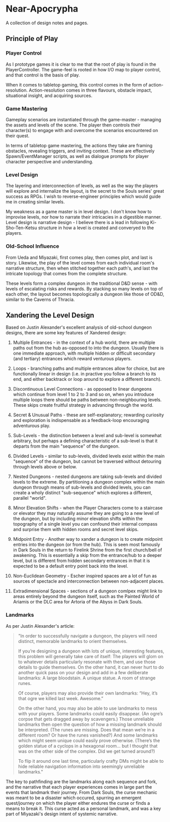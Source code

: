 # Near-Apocrypha
A collection of design notes and pages.

## Principle of Play

### Player Control
As I prototype games it is clear to me that the root of play is found in the PlayerController. The game-feel is rooted in how I/O map to player control, and that control is the basis of play. 

When it comes to tabletop gaming, this control comes in the form of action-resolution. Action-resolution comes in three flavours, obstacle impact, situational insight, and acquiring sources.

### Game Mastering
Gameplay scenarios are instantiated through the game-master - managing the assets and levels of the scene. The player then controls their character(s) to engage with and overcome the scenarios encountered on their quest.

In terms of tabletop game mastering, the actions they take are framing obstacles, revealing triggers, and inviting context. These are effectively Spawn/EventManager scripts, as well as dialogue prompts for player character perspective and understanding.

### Level Design
The layering and interconnection of levels, as well as the way the players will explore and internalize the layout, is the secret to the Souls series' great success as RPGs. I wish to reverse-engineer principles which would guide me in creating similar levels.

My weakness as a game master is in level design. I don't know how to improvise levels, nor how to narrate their intricacies in a digestible manner. Level design is narrative design - I believe there is a lead in following Ki-Sho-Ten-Ketsu structure in how a level is created and converyed to the players. 

### Old-School Influence
From Ueda and Miyazaki, first comes play, then comes plot, and last is story. Likewise, the play of the level comes from each individual room's narrative structure, then when stitched together each path's, and last the intricate topology that comes from the complete structure. 

These levels form a complex dungeon in the traditional D&D sense - with levels of escalating risks and rewards. By stacking so many levels on top of each other, the layout becomes topologically a dungeon like those of OD&D, similar to the Caverns of Thracia.

## Xandering the Level Design
Based on Justin Alexander's excellent analysis of old-school dungeon designs, there are some key features of Xandered design:

1. Multiple Entrances - in the context of a hub world, there are multiple paths out from the hub as-opposed to into the dungeon. Usually there is one immediate approach, with multiple hidden or difficult secondary (and tertiary) entrances which reward venturous players.

2. Loops - branching paths and multiple entrances  allow for choice, but are functionally linear in design (i.e. in practive you follow a branch to its end, and either backtrack or loop around to explore a different branch). 

3. Discontinuous Level Connections - as opposed to linear dungeons which continue from level 1 to 2 to 3 and so on, when you introduce multiple loops there should be paths between non-neighbouring levels. These skips create fruitful strategy in advancing through the world.

4. Secret & Unusual Paths - these are self-explanatory; rewarding curiosity and exploration is indispensable as a feedback-loop encouraging adventurous play.

5. Sub-Levels - the distinction between a level and sub-level is somewhat arbitrary, but perhaps a defining characteristic of a sub-level is that it departs from the main "sequence" of the dungeon. 

6. Divided Levels - similar to sub-levels, divided levels exist within the main "sequence" of the dungeon, but cannot be traversed without detouring through levels above or below.

7. Nested Dungeons - nested dungeons are taking sub-levels and divided levels to the extreme. By partitioning a dungeon complex within the main dungeon through means of sub-levels and divided levels, you can create a wholy distinct "sub-sequence" which explores a different, parallel "world".

8. Minor Elevation Shifts - when the Player Characters come to a staircase or elevator they may naturally assume they are going to a new level of the dungeon, but by including minor elevation shifts within the topography of a single level you can confound their internal compass and surprise them with hidden rooms and secret level skips.

9. Midpoint Entry - Another way to xander a dungeon is to create midpoint entries into the dungeon (or from the hub). This is seen most famously in Dark Souls in the return to Firelink Shrine from the first church/bell of awakening. This is essentially a skip from the entrance/hub to a deeper level, but is different from hidden secondary entrances in that it is expected to be a default entry point back into the level.

10. Non-Euclidean Geometry - Escher inspired spaces are a lot of fun as sources of spectacle and interconnection between non-adjacent places. 

11. Extradimensional Spaces - sections of a dungeon comlpex might link to areas entirely beyond the dungeon itself, such as the Painted World of Ariamis or the DLC area for Artoria of the Abyss in Dark Souls.

### Landmarks

As per Justin Alexander's article:

<blockquote>
"In order to successfully navigate a dungeon, the players will need distinct, memorable landmarks to orient themselves. 

If you’re designing a dungeon with lots of unique, interesting features, this problem will generally take care of itself: The players will glom on to whatever details particularly resonate with them, and use those details to guide themselves. On the other hand, it can never hurt to do another quick pass on your design and add in a few deliberate landmarks: A large bloodstain. A unique statue. A room of strange runes. 

Of course, players may also provide their own landmarks: “Hey, it’s that ogre we killed last week. Awesome.” 

On the other hand, you may also be able to use landmarks to mess with your players. Some landmarks could easily disappear. (An ogre’s corpse that gets dragged away by scavengers.) Those unreliable landmarks then open the question of how a missing landmark should be interpreted. (The runes are missing. Does that mean we’re in a different room? Or have the runes vanished?) And some landmarks which might seem unique could easily prove otherwise. (There’s the golden statue of a cyclops in a hexagonal room… but I thought that was on the other side of the complex. Did we get turned around?) 

To flip it around one last time, particularly crafty DMs might be able to hide reliable navigation information into seemingly unreliable landmarks." 
</blockquote>

The key to pathfinding are the landmarks along each sequence and fork, and the narrative that each player experiences comes in large part the events that landmark their journey. From Dark Souls, the curse mechanic was meant to be a disaster which occured, spurring an emergent quest/journey on which the player either endures the curse or finds a means to break it. This curse acted as a personal landmark, and was a key part of Miyazaki's design intent of systemic narrative.